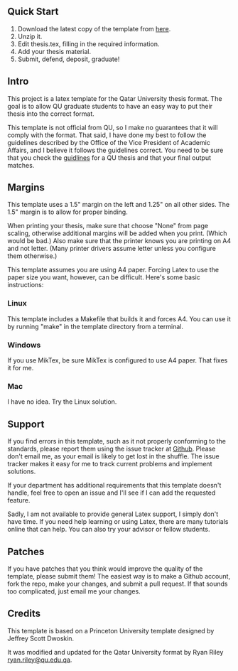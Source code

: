 Quick Start
-----------
1. Download the latest copy of the template from [here](https://github.com/rriley/qu-thesis/archive/master.zip).
2. Unzip it.
3. Edit thesis.tex, filling in the required information.
4. Add your thesis material.
5. Submit, defend, deposit, graduate!

Intro
-----
This project is a latex template for the Qatar University thesis format.
The goal is to allow QU graduate students to have an easy way to put
their thesis into the correct format.

This template is not official from QU, so I make no guarantees that it
will comply with the format.  That said, I have done my best to follow
the guidelines described by the Office of the Vice President of Academic
Affairs, and I believe it follows the guidelines correct.
You need to be sure that you check the [guidlines](http://www.qu.edu.qa/offices/vpcao/graduates/)
for a QU thesis and that your final output matches.

Margins
-------
This template uses a 1.5" margin on the left and 1.25" on all other sides.
The 1.5" margin is to allow for proper binding.

When printing your thesis, make sure that choose "None" from page scaling,
otherwise additional margins will be added when you print.  (Which would be
bad.)  Also make sure that the printer knows you are printing on A4 and not
letter.  (Many printer drivers assume letter unless you configure them 
otherwise.)

This template assumes you are using A4 paper.  Forcing Latex to use the paper size
you want, however, can be difficult.  Here's some basic instructions:

### Linux
This template includes a Makefile that builds it and forces A4.  You can use
it by running "make" in the template directory from a terminal.

### Windows
If you use MikTex, be sure MikTex is configured to use A4 paper.  That fixes it for me.

### Mac
I have no idea.  Try the Linux solution.

Support
-------
If you find errors in this template, such as it not properly conforming to the standards,
please report them using the issue tracker at [Github](https://github.com/rriley/qu-thesis).
Please don't email me, as your email
is likely to get lost in the shuffle.  The issue tracker makes it easy for me to track
current problems and implement solutions.

If your department has additional requirements that this template doesn't handle,
feel free to open an issue and I'll see if I can add the requested feature.

Sadly, I am not available to provide general Latex support, I simply don't have
time. If you need help learning or using Latex, there are many tutorials online
that can help.  You can also try your advisor or fellow students.

Patches
-------
If you have patches that you think would improve the quality of the template, please
submit them!  The easiest way is to make a Github account, fork the repo, make your
changes, and submit a pull request.  If that sounds too complicated, just email me
your changes.

Credits
-------
This template is based on a Princeton University template designed by Jeffrey Scott Dwoskin.

It was modified and updated for the Qatar University format by Ryan Riley <ryan.riley@qu.edu.qa>.
